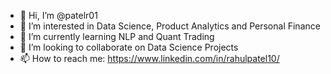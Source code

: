 - 👋 Hi, I’m @patelr01
- 👀 I’m interested in Data Science, Product Analytics and Personal Finance
- 🌱 I’m currently learning NLP and Quant Trading
- 💞️ I’m looking to collaborate on Data Science Projects
- 📫 How to reach me: https://www.linkedin.com/in/rahulpatel10/

<!---
patelr01/patelr01 is a ✨ special ✨ repository because its `README.md` (this file) appears on your GitHub profile.
You can click the Preview link to take a look at your changes.
--->
